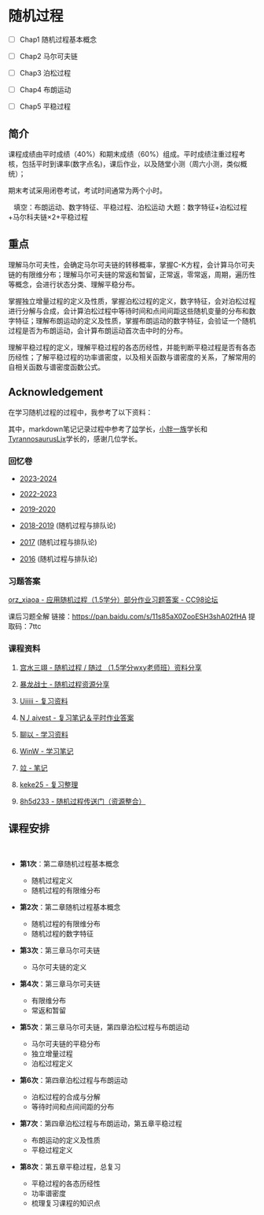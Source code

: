 # 随机过程

- [ ] Chap1 随机过程基本概念
- [ ] Chap2 马尔可夫链
- [ ] Chap3 泊松过程
- [ ] Chap4 布朗运动
- [ ] Chap5 平稳过程


## 简介

课程成绩由平时成绩（40%）和期末成绩（60%）组成。平时成绩注重过程考核，包括平时到课率(数字点名)，课后作业，以及随堂小测（周六小测，类似概统）；

期末考试采用闭卷考试，考试时间通常为两个小时。

 
填空：布朗运动、数字特征、平稳过程、泊松运动
大题：数字特征+泊松过程+马尔科夫链×2+平稳过程


## 重点

理解马尔可夫性，会确定马尔可夫链的转移概率，掌握C-K方程，会计算马尔可夫链的有限维分布；理解马尔可夫链的常返和暂留，正常返，零常返，周期，遍历性等概念，会进行状态分类、理解平稳分布。

掌握独立增量过程的定义及性质，掌握泊松过程的定义，数字特征，会对泊松过程进行分解与合成，会计算泊松过程中等待时间和点间间距这些随机变量的分布和数字特征；理解布朗运动的定义及性质，掌握布朗运动的数字特征，会验证一个随机过程是否为布朗运动，会计算布朗运动首次击中时的分布。

理解平稳过程的定义，理解平稳过程的各态历经性，并能判断平稳过程是否有各态历经性；了解平稳过程的功率谱密度，以及相关函数与谱密度的关系，了解常用的自相关函数与谱密度函数公式。


## Acknowledgement

在学习随机过程的过程中，我参考了以下资料：

其中，markdown笔记记录过程中参考了[竝](https://www.cc98.org/topic/4929320)学长，[小胖一族](https://skillful-vest-b8d.notion.site/1-5-68ec83a57e504b79901e66a2b7e4e5ce)学长和[TyrannosaurusLjx](https://github.com/TyrannosaurusLjx/TyrannosaurusLjx.github.io/tree/main/docs/Notebook/Random-Process)学长的，感谢几位学长。

### 回忆卷

- [2023-2024](https://www.cc98.org/topic/5930307)

- [2022-2023](https://www.cc98.org/topic/5643156)

- [2019-2020](https://www.cc98.org/topic/4958697)

- [2018-2019](https://www.cc98.org/topic/4855261) (随机过程与排队论)

- [2017](https://www.cc98.org/topic/4728993) (随机过程与排队论)

- [2016](https://www.cc98.org/topic/4641632) (随机过程与排队论)

### 习题答案

[orz_xiaoa - 应用随机过程（1.5学分）部分作业习题答案 - CC98论坛](https://www.cc98.org/topic/5358767)


课后习题全解
链接：https://pan.baidu.com/s/11s85aX0ZooESH3shA02fHA 
提取码：7ttc


### 课程资料
1. [宫水三翊 - 随机过程 / 随过 （1.5学分wxy老师班）资料分享](https://www.cc98.org/topic/6121175)

2. [暴龙战士 - 随机过程资源分享](https://www.cc98.org/topic/5927145)

3. [Uiiiii - 复习资料](https://www.cc98.org/topic/5926769)

4. [N丿aivest - 复习笔记＆平时作业答案](https://www.cc98.org/topic/5642973)

5. [聊以 - 学习资料](https://www.cc98.org/topic/5643340)

6. [WinW - 学习笔记](https://www.cc98.org/topic/5720807)

7. [竝 - 笔记](https://www.cc98.org/topic/4929320)

8. [keke25 - 复习整理](https://www.cc98.org/topic/5355801)

9. [8h5d233 - 随机过程传送门（资源整合）](https://www.cc98.org/topic/5639264)

## 课程安排

 
- **第1次**：第二章随机过程基本概念
  - 随机过程定义
  - 随机过程的有限维分布

- **第2次**：第二章随机过程基本概念
  - 随机过程的有限维分布
  - 随机过程的数字特征

- **第3次**：第三章马尔可夫链
  - 马尔可夫链的定义

- **第4次**：第三章马尔可夫链
  - 有限维分布
  - 常返和暂留

- **第5次**：第三章马尔可夫链，第四章泊松过程与布朗运动
  - 马尔可夫链的平稳分布
  - 独立增量过程
  - 泊松过程定义

- **第6次**：第四章泊松过程与布朗运动
  - 泊松过程的合成与分解
  - 等待时间和点间间距的分布

- **第7次**：第四章泊松过程与布朗运动，第五章平稳过程
  - 布朗运动的定义及性质
  - 平稳过程定义

- **第8次**：第五章平稳过程，总复习
  - 平稳过程的各态历经性
  - 功率谱密度
  - 梳理复习课程的知识点